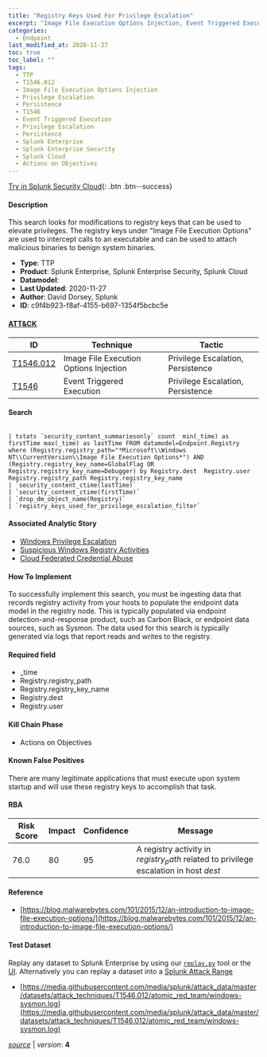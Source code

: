 ```yaml
---
title: "Registry Keys Used For Privilege Escalation"
excerpt: "Image File Execution Options Injection, Event Triggered Execution"
categories:
  - Endpoint
last_modified_at: 2020-11-27
toc: true
toc_label: ""
tags:
  - TTP
  - T1546.012
  - Image File Execution Options Injection
  - Privilege Escalation
  - Persistence
  - T1546
  - Event Triggered Execution
  - Privilege Escalation
  - Persistence
  - Splunk Enterprise
  - Splunk Enterprise Security
  - Splunk Cloud
  - Actions on Objectives
---
```




[Try in Splunk Security Cloud](https://www.splunk.com/en_us/cyber-security.html){: .btn .btn--success}

#### Description

This search looks for modifications to registry keys that can be used to elevate privileges. The registry keys under &#34;Image File Execution Options&#34; are used to intercept calls to an executable and can be used to attach malicious binaries to benign system binaries.

- **Type**: TTP
- **Product**: Splunk Enterprise, Splunk Enterprise Security, Splunk Cloud
- **Datamodel**: 
- **Last Updated**: 2020-11-27
- **Author**: David Dorsey, Splunk
- **ID**: c9f4b923-f8af-4155-b697-1354f5bcbc5e


#### [ATT&CK](https://attack.mitre.org/)

| ID          | Technique   | Tactic      |
| ----------- | ----------- | ----------- |
| [T1546.012](https://attack.mitre.org/techniques/T1546/012/) | Image File Execution Options Injection | Privilege Escalation, Persistence |
| [T1546](https://attack.mitre.org/techniques/T1546/) | Event Triggered Execution | Privilege Escalation, Persistence |

#### Search

```

| tstats `security_content_summariesonly` count  min(_time) as firstTime max(_time) as lastTime FROM datamodel=Endpoint.Registry where (Registry.registry_path="*Microsoft\\Windows NT\\CurrentVersion\\Image File Execution Options*") AND (Registry.registry_key_name=GlobalFlag OR Registry.registry_key_name=Debugger) by Registry.dest  Registry.user Registry.registry_path Registry.registry_key_name 
| `security_content_ctime(lastTime)`  
| `security_content_ctime(firstTime)` 
| `drop_dm_object_name(Registry)` 
| `registry_keys_used_for_privilege_escalation_filter`
```

#### Associated Analytic Story
* [Windows Privilege Escalation](/stories/windows_privilege_escalation)
* [Suspicious Windows Registry Activities](/stories/suspicious_windows_registry_activities)
* [Cloud Federated Credential Abuse](/stories/cloud_federated_credential_abuse)


#### How To Implement
To successfully implement this search, you must be ingesting data that records registry activity from your hosts to populate the endpoint data model in the registry node. This is typically populated via endpoint detection-and-response product, such as Carbon Black, or endpoint data sources, such as Sysmon. The data used for this search is typically generated via logs that report reads and writes to the registry.

#### Required field
* _time
* Registry.registry_path
* Registry.registry_key_name
* Registry.dest
* Registry.user


#### Kill Chain Phase
* Actions on Objectives


#### Known False Positives
There are many legitimate applications that must execute upon system startup and will use these registry keys to accomplish that task.


#### RBA

| Risk Score  | Impact      | Confidence   | Message      |
| ----------- | ----------- |--------------|--------------|
| 76.0 | 80 | 95 | A registry activity in $registry_path$ related to privilege escalation in host $dest$ |




#### Reference

* [https://blog.malwarebytes.com/101/2015/12/an-introduction-to-image-file-execution-options/](https://blog.malwarebytes.com/101/2015/12/an-introduction-to-image-file-execution-options/)



#### Test Dataset
Replay any dataset to Splunk Enterprise by using our [`replay.py`](https://github.com/splunk/attack_data#using-replaypy) tool or the [UI](https://github.com/splunk/attack_data#using-ui).
Alternatively you can replay a dataset into a [Splunk Attack Range](https://github.com/splunk/attack_range#replay-dumps-into-attack-range-splunk-server)

* [https://media.githubusercontent.com/media/splunk/attack_data/master/datasets/attack_techniques/T1546.012/atomic_red_team/windows-sysmon.log](https://media.githubusercontent.com/media/splunk/attack_data/master/datasets/attack_techniques/T1546.012/atomic_red_team/windows-sysmon.log)



[*source*](https://github.com/splunk/security_content/tree/develop/detections/endpoint/registry_keys_used_for_privilege_escalation.yml) \| *version*: **4**